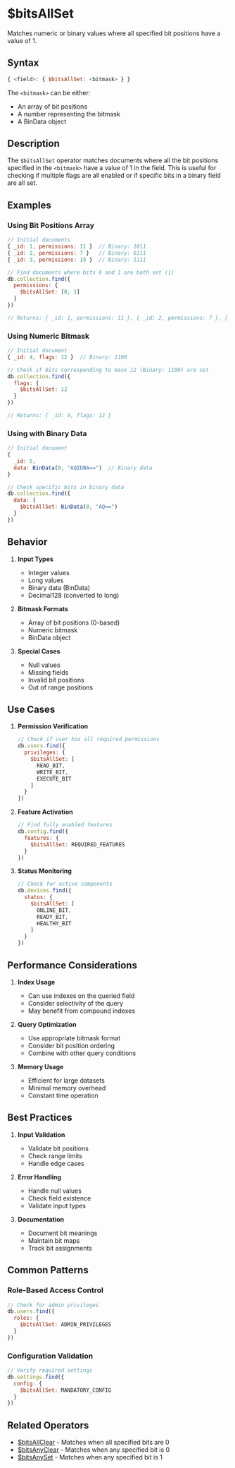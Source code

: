 # $bitsAllSet

Matches numeric or binary values where all specified bit positions have a value of 1.

## Syntax

```javascript
{ <field>: { $bitsAllSet: <bitmask> } }
```

The `<bitmask>` can be either:
- An array of bit positions
- A number representing the bitmask
- A BinData object

## Description

The `$bitsAllSet` operator matches documents where all the bit positions specified in the `<bitmask>` have a value of 1 in the field. This is useful for checking if multiple flags are all enabled or if specific bits in a binary field are all set.

## Examples

### Using Bit Positions Array

```javascript
// Initial documents
{ _id: 1, permissions: 11 }  // Binary: 1011
{ _id: 2, permissions: 7 }   // Binary: 0111
{ _id: 3, permissions: 15 }  // Binary: 1111

// Find documents where bits 0 and 1 are both set (1)
db.collection.find({
  permissions: {
    $bitsAllSet: [0, 1]
  }
})

// Returns: { _id: 1, permissions: 11 }, { _id: 2, permissions: 7 }, { _id: 3, permissions: 15 }
```

### Using Numeric Bitmask

```javascript
// Initial document
{ _id: 4, flags: 12 }  // Binary: 1100

// Check if bits corresponding to mask 12 (Binary: 1100) are set
db.collection.find({
  flags: {
    $bitsAllSet: 12
  }
})

// Returns: { _id: 4, flags: 12 }
```

### Using with Binary Data

```javascript
// Initial document
{
  _id: 5,
  data: BinData(0, "AQIDBA==")  // Binary data
}

// Check specific bits in binary data
db.collection.find({
  data: {
    $bitsAllSet: BinData(0, "AQ==")
  }
})
```

## Behavior

1. **Input Types**
   - Integer values
   - Long values
   - Binary data (BinData)
   - Decimal128 (converted to long)

2. **Bitmask Formats**
   - Array of bit positions (0-based)
   - Numeric bitmask
   - BinData object

3. **Special Cases**
   - Null values
   - Missing fields
   - Invalid bit positions
   - Out of range positions

## Use Cases

1. **Permission Verification**
   ```javascript
   // Check if user has all required permissions
   db.users.find({
     privileges: {
       $bitsAllSet: [
         READ_BIT,
         WRITE_BIT,
         EXECUTE_BIT
       ]
     }
   })
   ```

2. **Feature Activation**
   ```javascript
   // Find fully enabled features
   db.config.find({
     features: {
       $bitsAllSet: REQUIRED_FEATURES
     }
   })
   ```

3. **Status Monitoring**
   ```javascript
   // Check for active components
   db.devices.find({
     status: {
       $bitsAllSet: [
         ONLINE_BIT,
         READY_BIT,
         HEALTHY_BIT
       ]
     }
   })
   ```

## Performance Considerations

1. **Index Usage**
   - Can use indexes on the queried field
   - Consider selectivity of the query
   - May benefit from compound indexes

2. **Query Optimization**
   - Use appropriate bitmask format
   - Consider bit position ordering
   - Combine with other query conditions

3. **Memory Usage**
   - Efficient for large datasets
   - Minimal memory overhead
   - Constant time operation

## Best Practices

1. **Input Validation**
   - Validate bit positions
   - Check range limits
   - Handle edge cases

2. **Error Handling**
   - Handle null values
   - Check field existence
   - Validate input types

3. **Documentation**
   - Document bit meanings
   - Maintain bit maps
   - Track bit assignments

## Common Patterns

### Role-Based Access Control

```javascript
// Check for admin privileges
db.users.find({
  roles: {
    $bitsAllSet: ADMIN_PRIVILEGES
  }
})
```

### Configuration Validation

```javascript
// Verify required settings
db.settings.find({
  config: {
    $bitsAllSet: MANDATORY_CONFIG
  }
})
```

## Related Operators

- [$bitsAllClear](bitsallclear.md) - Matches when all specified bits are 0
- [$bitsAnyClear](bitsanyclear.md) - Matches when any specified bit is 0
- [$bitsAnySet](bitsanyset.md) - Matches when any specified bit is 1 